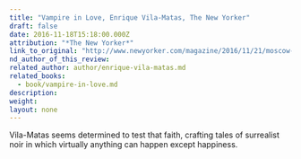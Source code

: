 ```yaml
---
title: "Vampire in Love, Enrique Vila-Matas, The New Yorker"
draft: false
date: 2016-11-18T15:18:00.000Z
attribution: "*The New Yorker*"
link_to_original: "http://www.newyorker.com/magazine/2016/11/21/moscow-nights-trying-to-float-the-golden-age-and-vampire-in-love"
nd_author_of_this_review:
related_author: author/enrique-vila-matas.md
related_books:
  - book/vampire-in-love.md
description:
weight:
layout: none
---
```

Vila-Matas seems determined to test that faith, crafting tales of surrealist noir in which virtually anything can happen except happiness.

